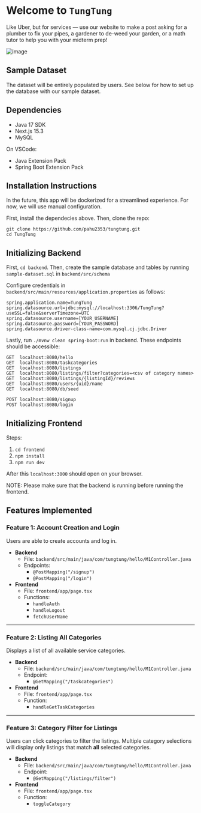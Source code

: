 # Welcome to `TungTung`
Like Uber, but for services — use our website to make a post asking for a plumber to fix your pipes, a gardener to de-weed your garden, or a math tutor to help you with your midterm prep!

![image](https://github.com/user-attachments/assets/a7433faf-eac2-48ee-b30b-99489b020541)

## Sample Dataset
The dataset will be entirely populated by users. See below for how to set up the database with our sample dataset.

## Dependencies
- Java 17 SDK
- Next.js 15.3
- MySQL

On VSCode:
- Java Extension Pack
- Spring Boot Extension Pack

## Installation Instructions
In the future, this app will be dockerized for a streamlined experience. For now, we will use manual configuration.

First, install the dependecies above. Then, clone the repo:
```
git clone https://github.com/pahu2353/tungtung.git
cd TungTung
```

## Initializing Backend

First, `cd backend`. Then, create the sample database and tables by running `sample-dataset.sql` in `backend/src/schema`

Configure credentials in `backend/src/main/resources/application.properties` as follows:
```
spring.application.name=TungTung
spring.datasource.url=jdbc:mysql://localhost:3306/TungTung?useSSL=false&serverTimezone=UTC
spring.datasource.username=[YOUR_USERNAME]
spring.datasource.password=[YOUR_PASSWORD]
spring.datasource.driver-class-name=com.mysql.cj.jdbc.Driver
```

Lastly, run `./mvnw clean spring-boot:run` in backend. These endpoints should be accessible:

```
GET  localhost:8080/hello
GET  localhost:8080/taskcategories
GET  localhost:8080/listings
GET  localhost:8080/listings/filter?categories=<csv of category names>
GET  localhost:8080/listings/{listingId}/reviews
GET  localhost:8080/users/{uid}/name
GET  localhost:8080/db/seed

POST localhost:8080/signup
POST localhost:8080/login
```

## Initializing Frontend

Steps:

1. `cd frontend`
2. `npm install`
3. `npm run dev`

After this `localhost:3000` should open on your browser.

NOTE: Please make sure that the backend is running before running the frontend.


## Features Implemented

### Feature 1: Account Creation and Login
Users are able to create accounts and log in.

- **Backend**
  - File: `backend/src/main/java/com/tungtung/hello/M1Controller.java`
  - Endpoints:
    - `@PostMapping("/signup")`
    - `@PostMapping("/login")`
- **Frontend**
  - File: `frontend/app/page.tsx`
  - Functions:
    - `handleAuth`
    - `handleLogout`
    - `fetchUserName`

---

### Feature 2: Listing All Categories
Displays a list of all available service categories.

- **Backend**
  - File: `backend/src/main/java/com/tungtung/hello/M1Controller.java`
  - Endpoint:
    - `@GetMapping("/taskcategories")`
- **Frontend**
  - File: `frontend/app/page.tsx`
  - Function:
    - `handleGetTaskCategories`

---

### Feature 3: Category Filter for Listings
Users can click categories to filter the listings. Multiple category selections will display only listings that match **all** selected categories.

- **Backend**
  - File: `backend/src/main/java/com/tungtung/hello/M1Controller.java`
  - Endpoint:
    - `@GetMapping("/listings/filter")`
- **Frontend**
  - File: `frontend/app/page.tsx`
  - Function:
    - `toggleCategory`
